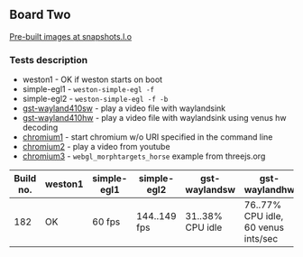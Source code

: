 ## Board Two
[Pre-built images at snapshots.l.o](http://snapshots.linaro.org/openembedded/pre-built/lhg/morty/dragonboard-410c/182/rpb-wayland/)

### Tests description
* weston1 - OK if weston starts on boot
* simple-egl1 - `weston-simple-egl -f`
* simple-egl2 - `weston-simple-egl -f -b`
* [gst-wayland410sw](gst-wayland410sw.md) - play a video file with waylandsink
* [gst-wayland410hw](gst-wayland410hw.md) - play a video file with waylandsink using venus hw decoding
* [chromium1](chromium1.md) - start chromium w/o URI specified in the command line
* [chromium2](chromium2.md) - play a video from youtube
* [chromium3](chromium3.md) - `webgl_morphtargets_horse` example from threejs.org

| Build no. | weston1 | simple-egl1 | simple-egl2 | gst-waylandsw | gst-waylandhw  | chromium1 | chromium2 | chromium3 |
| --- | --- | --- | --- | --- | --- | --- | --- | --- |
| 182 | OK | 60 fps | 144..149 fps | 31..38% CPU idle | 76..77% CPU idle, 60 venus ints/sec | OK | 26..56% CPU idle | NG: "Rats! WebGL hit a snag"  |
